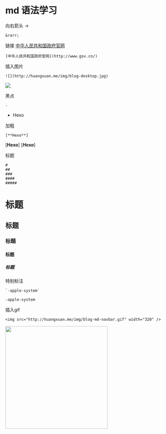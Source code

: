 md 语法学习
=

向右箭头 &rarr; <br>
```
&rarr;
```

链接 [中华人民共和国政府官网](http://www.gov.cn/)
```
[中华人民共和国政府官网](http://www.gov.cn/)
```

插入图片
```
![](http://huangxuan.me/img/blog-desktop.jpg)
```
![](http://huangxuan.me/img/blog-desktop.jpg)

黑点
```
- 
```
- Hexo

加粗
```
[**Hexo**]
```
[**Hexo**]
[***Hexo***]

标题
```
#
##
###
####
#####
```
# 标题
## 标题
### 标题
#### 标题
##### 标题

特别标注
```
`-apple-system`
```
`-apple-system`

插入gif
```
<img src="http://huangxuan.me/img/blog-md-navbar.gif" width="320" />
```
<img src="http://huangxuan.me/img/blog-md-navbar.gif" width="320" />
